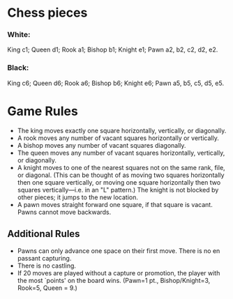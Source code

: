 # **Chess pieces**
### **White:**
King c1; Queen d1; Rook a1; Bishop b1; Knight e1; Pawn a2, b2, c2, d2, e2.

### **Black:**
King c6; Queen d6; Rook a6; Bishop b6; Knight e6; Pawn a5, b5, c5, d5, e5.

# **Game Rules**
* The king moves exactly one square horizontally, vertically, or diagonally.
* A rook moves any number of vacant squares horizontally or vertically.
* A bishop moves any number of vacant squares diagonally.
* The queen moves any number of vacant squares horizontally, vertically, or diagonally.
* A knight moves to one of the nearest squares not on the same rank, file, or diagonal. (This can be thought of as moving two squares horizontally then one square vertically, or moving one square horizontally then two squares vertically—i.e. in an "L" pattern.) The knight is not blocked by other pieces; it jumps to the new location.
* A pawn moves straight forward one square, if that square is vacant. Pawns cannot move backwards.

## **Additional Rules**
* Pawns can only advance one space on their first move. There is no en passant capturing.
* There is no castling.
* If 20 moves are played without a capture or promotion, the player with the most `points' on the board wins. (Pawn=1 pt., Bishop/Knight=3, Rook=5, Queen = 9.)

